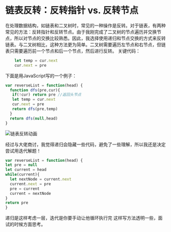 # 链表反转：反转指针 vs. 反转节点

在处理数据结构，如链表和二叉树时，常见的一种操作是反转。对于链表，有两种常见的方法：反转指针和反转节点。由于我刚完成了二叉树的节点遍历并交换节点，所以对节点的交换比较熟悉。因此，我选择使用递归和节点交换的方式来反转链表。与二叉树相比，这种方法更为简单。二叉树需要遍历左节点和右节点，但链表只需要遍历前一个节点和后一个节点，然后进行反转。
关键代码：    
```javascript
    let temp = cur.next
    cur.next = pre
```
    
下面是用JavaScript写的一个例子：

```javascript
var reverseList = function(head) {
  function dfs(pre,cur){
   if(!cur) return pre //返回头节点
   let temp = cur.next
   cur.next = pre
   return dfs(pre,temp)
  }
  return dfs(null,head)
}
```
![链表反转动画](https://code-thinking.cdn.bcebos.com/gifs/206.%E7%BF%BB%E8%BD%AC%E9%93%BE%E8%A1%A8.gif)

经过与大佬商讨，我觉得递归会隐藏一些代码，避免了一些理解，所以我还是决定尝试用迭代解题！

```javaScript
var reverseList = function(head) {
let pre = null
let current = head
while(current){
  let nextNode = current.next
  current.next = pre
  pre = current
  current = nextNode
}
return pre
}
```
递归是这样考虑一层，迭代是你要手动让他循环执行完
这样写方法透明一些，面试的时候方面思考。
